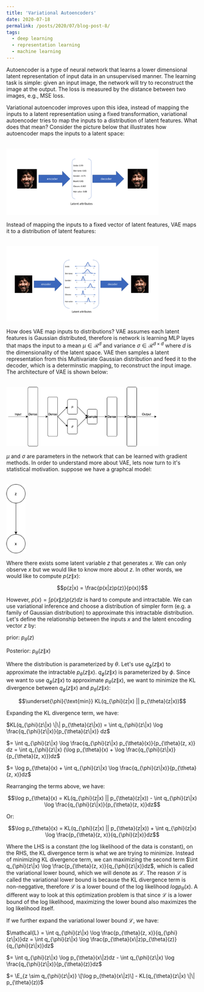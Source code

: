 ```yaml
---
title: 'Variational Autoencoders'
date: 2020-07-18
permalink: /posts/2020/07/blog-post-8/
tags:
  - deep learning
  - representation learning
  - machine learning
---
```


Autoencoder is a type of neural network that learns a lower dimensional latent representation of input data in an unsupervised manner. The learning task is simple: given an input image, the network will try to reconstruct the image at the output. The loss is measured by the distance between two images, e.g., MSE loss.

Variational autoencoder improves upon this idea, instead of mapping the inputs to a latent representation using a fixed transformation, variational autoencoder tries to map the inputs to a distribution of latent features. What does that mean? Consider the picture below that illustrates how autoencoder maps the inputs to a latent space:

<br/><img src='/images/blog_post_images/autoencoder.png' width="400">

Instead of mapping the inputs to a fixed vector of latent features, VAE maps it to a distribution of latent features:

<br/><img src='/images/blog_post_images/vae.png' width="400">

How does VAE map inputs to distributions? VAE assumes each latent features is Gaussian distributed, therefore is network is learning MLP layes that maps the input to a mean $\mu \in \mathcal{R}^d$ and variance $\sigma \in \mathcal{R}^{d \times d}$ where $d$ is the dimensionality of the latent space. VAE then samples a latent representation from this Multivariate Gaussian distribution and feed it to the decoder, which is a determinstic mapping, to reconstruct the input image. The architecture of VAE is shown below:

<br/><img src='/images/blog_post_images/vae_architecture.png' width="400">

$\mu$ and $\sigma$ are parameters in the network that can be learned with gradient methods. In order to understand more about VAE, lets now turn to it's statistical motivation. suppose we have a graphcal model:

<br/><img src='/images/blog_post_images/variational_inference_graphcal_model.png' width="50">

Where there exists some latent variable $z$ that generates $x$. We can only observe $x$ but we would like to know more about $z$. In other words, we would like to compute $p(z\|x)$:

$$p(z|x) = \frac{p(x|z)p(z)}{p(x)}$$

However, $p(x) = \int p(x\|z) p(z) dz$ is hard to compute and intractable. We can use variational inference and choose a distribution of simpler form (e.g. a family of Gaussian distribution) to approximate this intractable distribution. Let's define the relationship between the inputs $x$ and the latent encoding vector $z$ by:

prior: $p_{\theta}(z)$

Posterior: $p_{\theta}(z\|x)$

Where the distribution is parameterized by $\theta$. Let's use $q_{\phi}(z\|x)$ to approximate the intractable $p_{\theta}(z\|x)$. $q_{\phi}(z\|x)$ is parameterized by $\phi$. Since we want to use $q_{\phi}(z\|x)$ to approximate $p_{\theta}(z\|x)$, we want to minimize the KL divergence between $q_{\phi}(z\|x)$ and $p_{\theta}(z\|x)$:

$$\underset{\phi}{\text{min}} KL(q_{\phi}(z|x) || p_{\theta}(z|x))$$

Expanding the KL divergence term, we have:

$KL(q_{\phi}(z\|x) \|\| p_{\theta}(z\|x)) = \int q_{\phi}(z\|x) \log \frac{q_{\phi}(z\|x)}{p_{\theta}(z\|x)} dz$

$= \int q_{\phi}(z\|x) \log \frac{q_{\phi}(z\|x) p_{\theta}(x)}{p_{\theta}(z, x)} dz = \int q_{\phi}(z\|x) (\log p_{\theta}(x) + \log \frac{q_{\phi}(z\|x)}{p_{\theta}(z, x)})dz$

$= \log p_{\theta}(x) + \int q_{\phi}(z\|x) \log \frac{q_{\phi}(z\|x)}{p_{\theta}(z, x)}dz$

Rearranging the terms above, we have:

$$\log p_{\theta}(x) = KL(q_{\phi}(z|x) || p_{\theta}(z|x)) - \int q_{\phi}(z\|x) \log \frac{q_{\phi}(z\|x)}{p_{\theta}(z, x)}dz$$

Or:

$$\log p_{\theta}(x) = KL(q_{\phi}(z|x) || p_{\theta}(z|x)) + \int q_{\phi}(z|x) \log \frac{p_{\theta}(z, x)}{q_{\phi}(z|x)}dz$$

Where the LHS is a constant (the log likelihood of the data is constant), on the RHS, the KL divergence term is what we are trying to minimize. Instead of minimizing KL divergence term, we can maximizing the second term $\int q_{\phi}(z\|x) \log \frac{p_{\theta}(z, x)}{q_{\phi}(z\|x)}dz$, which is called the variational lower bound, which we will denote as $\mathcal{L}$. The reason $\mathcal{L}$ is called the variational lower bound is because the KL divergence term is non-neggative, therefore $\mathcal{L}$ is a lower bound of the log likelihood $log p_{\theta}(x)$. A different way to look at this optimization problem is that since $\mathcal{L}$ is a lower bound of the log likelihood, maximizing the lower bound also maximizes the log likelihood itself.

If we further expand the variational lower bound $\mathcal{L}$, we have:

$\mathcal{L} = \int q_{\phi}(z\|x) \log \frac{p_{\theta}(z, x)}{q_{\phi}(z\|x)}dz = \int q_{\phi}(z\|x) \log \frac{p_{\theta}(x\|z)p_{\theta}(z)}{q_{\phi}(z\|x)}dz$

$= \int q_{\phi}(z\|x) \log p_{\theta}(x\|z)dz - \int q_{\phi}(z\|x) \log \frac{q_{\phi}(z\|x)}{p_{\theta}(z)}dz$

$= \E_{z \sim q_{\phi}(z\|x)} \[\log p_{theta}(x\|z)\] - KL(q_{\theta}(z\|x) \|\| p_{\theta}(z))$











